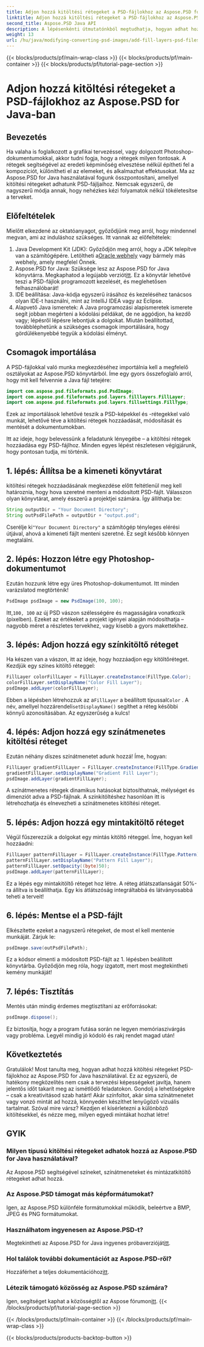 ```yaml
---
title: Adjon hozzá kitöltési rétegeket a PSD-fájlokhoz az Aspose.PSD for Java-ban
linktitle: Adjon hozzá kitöltési rétegeket a PSD-fájlokhoz az Aspose.PSD for Java-ban
second_title: Aspose.PSD Java API
description: A lépésenkénti útmutatónkból megtudhatja, hogyan adhat hozzá kitöltési rétegeket PSD-fájlokhoz Java nyelven az Aspose.PSD használatával. Javítsa ki a terveket.
weight: 13
url: /hu/java/modifying-converting-psd-images/add-fill-layers-psd-files/
---
```


{{< blocks/products/pf/main-wrap-class >}}
{{< blocks/products/pf/main-container >}}
{{< blocks/products/pf/tutorial-page-section >}}

# Adjon hozzá kitöltési rétegeket a PSD-fájlokhoz az Aspose.PSD for Java-ban

## Bevezetés
Ha valaha is foglalkozott a grafikai tervezéssel, vagy dolgozott Photoshop-dokumentumokkal, akkor tudni fogja, hogy a rétegek milyen fontosak. A rétegek segítségével az eredeti képminőség elvesztése nélkül építheti fel a kompozíciót, különítheti el az elemeket, és alkalmazhat effektusokat. Ma az Aspose.PSD for Java használatával fogunk összpontosítani, amellyel kitöltési rétegeket adhatunk PSD-fájljaihoz. Nemcsak egyszerű, de nagyszerű módja annak, hogy nehézkes kézi folyamatok nélkül tökéletesítse a terveket.
## Előfeltételek
Mielőtt elkezdené az oktatóanyagot, győződjünk meg arról, hogy mindennel megvan, ami az induláshoz szükséges. Itt vannak az előfeltételek:
1.  Java Development Kit (JDK): Győződjön meg arról, hogy a JDK telepítve van a számítógépére. Letöltheti a[Oracle webhely](https://www.oracle.com/java/technologies/javase-jdk11-downloads.html) vagy bármely más webhely, amely megfelel Önnek.
2.  Aspose.PSD for Java: Szüksége lesz az Aspose.PSD for Java könyvtárra. Megkaphatod a legújabb verziót[itt](https://releases.aspose.com/psd/java/). Ez a könyvtár lehetővé teszi a PSD-fájlok programozott kezelését, és meglehetősen felhasználóbarát!
3. IDE beállítása: Java-kódja egyszerű írásához és kezeléséhez tanácsos olyan IDE-t használni, mint az IntelliJ IDEA vagy az Eclipse.
4. Alapvető Java ismeretek: A Java programozási alapismeretek ismerete segít jobban megérteni a kódolási példákat, de ne aggódjon, ha kezdő vagy; lépésről lépésre lebontjuk a dolgokat.
Miután beállítottad, továbbléphetünk a szükséges csomagok importálására, hogy gördülékenyebbé tegyük a kódolási élményt.
## Csomagok importálása
A PSD-fájlokkal való munka megkezdéséhez importálnia kell a megfelelő osztályokat az Aspose.PSD könyvtárból. Íme egy gyors összefoglaló arról, hogy mit kell felvennie a Java fájl tetejére:
```java
import com.aspose.psd.fileformats.psd.PsdImage;
import com.aspose.psd.fileformats.psd.layers.filllayers.FillLayer;
import com.aspose.psd.fileformats.psd.layers.fillsettings.FillType;
```
Ezek az importálások lehetővé teszik a PSD-képekkel és -rétegekkel való munkát, lehetővé téve a kitöltési rétegek hozzáadását, módosítását és mentését a dokumentumokban.

Itt az ideje, hogy belevessünk a feladatunk lényegébe – a kitöltési rétegek hozzáadása egy PSD-fájlhoz. Minden egyes lépést részletesen végigjárunk, hogy pontosan tudja, mi történik.
## 1. lépés: Állítsa be a kimeneti könyvtárat
kitöltési rétegek hozzáadásának megkezdése előtt feltétlenül meg kell határoznia, hogy hova szeretné menteni a módosított PSD-fájlt. Válasszon olyan könyvtárat, amely ésszerű a projektjei számára. Így állíthatja be:
```java
String outputDir = "Your Document Directory";
String outPsdFilePath = outputDir + "output.psd";
```
 Cserélje ki`"Your Document Directory"` a számítógép tényleges elérési útjával, ahová a kimeneti fájlt menteni szeretné. Ez segít később könnyen megtalálni.
## 2. lépés: Hozzon létre egy Photoshop-dokumentumot
Ezután hozzunk létre egy üres Photoshop-dokumentumot. Itt minden varázslatod megtörténik!
```java
PsdImage psdImage = new PsdImage(100, 100);
```
 Itt,`100, 100` az új PSD vászon szélességére és magasságára vonatkozik (pixelben). Ezeket az értékeket a projekt igényei alapján módosíthatja – nagyobb méret a részletes tervekhez, vagy kisebb a gyors makettekhez.
## 3. lépés: Adjon hozzá egy színkitöltő réteget
Ha készen van a vászon, itt az ideje, hogy hozzáadjon egy kitöltőréteget. Kezdjük egy színes kitöltő réteggel:
```java
FillLayer colorFillLayer = FillLayer.createInstance(FillType.Color);
colorFillLayer.setDisplayName("Color Fill Layer");
psdImage.addLayer(colorFillLayer);
```
 Ebben a lépésben létrehozzuk az a`FillLayer` a beállított típussal`Color` . A név, amellyel hozzárendeli`setDisplayName()` segíthet a réteg későbbi könnyű azonosításában. Az egyszerűség a kulcs!
## 4. lépés: Adjon hozzá egy színátmenetes kitöltési réteget
Ezután néhány díszes színátmenetet adunk hozzá! Íme, hogyan:
```java
FillLayer gradientFillLayer = FillLayer.createInstance(FillType.Gradient);
gradientFillLayer.setDisplayName("Gradient Fill Layer");
psdImage.addLayer(gradientFillLayer);
```
A színátmenetes rétegek dinamikus hatásokat biztosíthatnak, mélységet és dimenziót adva a PSD-fájlnak. A színkitöltéshez hasonlóan itt is létrehozhatja és elnevezheti a színátmenetes kitöltési réteget.
## 5. lépés: Adjon hozzá egy mintakitöltő réteget
Végül fűszerezzük a dolgokat egy mintás kitöltő réteggel. Íme, hogyan kell hozzáadni:
```java
FillLayer patternFillLayer = FillLayer.createInstance(FillType.Pattern);
patternFillLayer.setDisplayName("Pattern Fill Layer");
patternFillLayer.setOpacity((byte)50);
psdImage.addLayer(patternFillLayer);
```
Ez a lépés egy mintakitöltő réteget hoz létre. A réteg átlátszatlanságát 50%-ra állítva is beállíthatja. Egy kis átlátszóság integráltabbá és látványosabbá teheti a terveit!
## 6. lépés: Mentse el a PSD-fájlt
Elkészítette ezeket a nagyszerű rétegeket, de most el kell mentenie munkáját. Zárjuk le:
```java
psdImage.save(outPsdFilePath);
```
Ez a kódsor elmenti a módosított PSD-fájlt az 1. lépésben beállított könyvtárba. Győződjön meg róla, hogy izgatott, mert most megtekintheti kemény munkáját!
## 7. lépés: Tisztítás
Mentés után mindig érdemes megtisztítani az erőforrásokat:
```java
psdImage.dispose();
```
Ez biztosítja, hogy a program futása során ne legyen memóriaszivárgás vagy probléma. Legyél mindig jó kódoló és rakj rendet magad után!
## Következtetés
Gratulálok! Most tanulta meg, hogyan adhat hozzá kitöltési rétegeket PSD-fájlokhoz az Aspose.PSD for Java használatával. Ez az egyszerű, de hatékony megközelítés nem csak a tervezési képességeket javítja, hanem jelentős időt takarít meg az ismétlődő feladatokon. Gondolj a lehetőségekre – csak a kreativitásod szab határt! Akár színfoltot, akár sima színátmenetet vagy vonzó mintát ad hozzá, könnyedén készíthet lenyűgöző vizuális tartalmat.
Szóval mire vársz? Kezdjen el kísérletezni a különböző kitöltésekkel, és nézze meg, milyen egyedi mintákat hozhat létre!
## GYIK
### Milyen típusú kitöltési rétegeket adhatok hozzá az Aspose.PSD for Java használatával?
Az Aspose.PSD segítségével színeket, színátmeneteket és mintázatkitöltő rétegeket adhat hozzá.
### Az Aspose.PSD támogat más képformátumokat?
Igen, az Aspose.PSD különféle formátumokkal működik, beleértve a BMP, JPEG és PNG formátumokat.
### Használhatom ingyenesen az Aspose.PSD-t?
Megtekintheti az Aspose.PSD for Java ingyenes próbaverzióját[itt](https://releases.aspose.com/).
### Hol találok további dokumentációt az Aspose.PSD-ről?
 Hozzáférhet a teljes dokumentációhoz[itt](https://reference.aspose.com/psd/java/).
### Létezik támogató közösség az Aspose.PSD számára?
 Igen, segítséget kaphat a közösségtől az Aspose fórumon[itt](https://forum.aspose.com/c/psd/34).
{{< /blocks/products/pf/tutorial-page-section >}}

{{< /blocks/products/pf/main-container >}}
{{< /blocks/products/pf/main-wrap-class >}}

{{< blocks/products/products-backtop-button >}}
